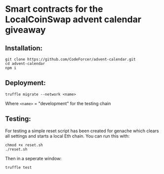 # Smart contracts for the LocalCoinSwap advent calendar giveaway

## Installation:
```
git clone https://github.com/CodeForcer/advent-calendar.git
cd advent-calendar
npm i
```

## Deployment:
```
truffle migrate --network <name>
```
Where `<name>` = "development" for the testing chain

## Testing:  
For testing a simple reset script has been created for genache which clears all settings and starts a local Eth chain. You can run this with:
```
chmod +x reset.sh
./reset.sh
```

Then in a seperate window:
```
truffle test
```